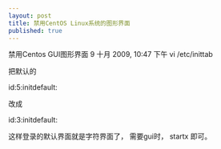 ```yaml
---
layout: post
title: 禁用CentOS Linux系统的图形界面
published: true
---
```


禁用Centos GUI图形界面
9 十月 2009, 10:47 下午
vi /etc/inittab

把默认的

id:5:initdefault:

改成

id:3:initdefault:

这样登录的默认界面就是字符界面了， 需要gui时， startx 即可。